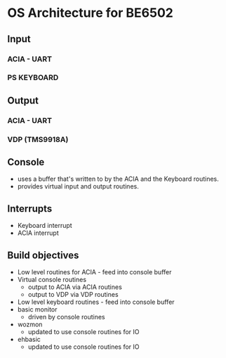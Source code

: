 # OS Architecture for BE6502

## Input

### ACIA - UART

### PS KEYBOARD

## Output

### ACIA - UART

### VDP (TMS9918A)

## Console

- uses a buffer that's written to by the ACIA and the Keyboard routines.
- provides virtual input and output routines.

## Interrupts

- Keyboard interrupt
- ACIA interrupt

## Build objectives

- Low level routines for ACIA - feed into console buffer
- Virtual console routines
   - output to ACIA via ACIA routines
   - output to VDP via VDP routines
- Low level keyboard routines - feed into console buffer
- basic monitor
    - driven by console routines
- wozmon
    - updated to use console routines for IO
- ehbasic
    - updated to use console routines for IO
